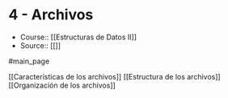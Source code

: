 # 4 - Archivos

- Course:: [[Estructuras de Datos II]]
- Source:: [[]]

#main_page 

[[Características de los archivos]]
[[Estructura de los archivos]]
[[Organización de los archivos]]